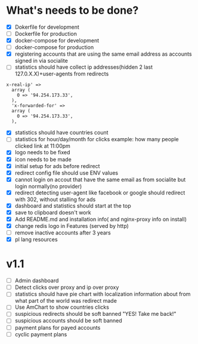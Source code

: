 # What's needs to be done?

- [x] Dokerfile for development
- [ ] Dockerfile for production
- [x] docker-compose for development
- [ ] docker-compose for production
- [x] registering accounts that are using the same email address as accounts signed in via socialite
- [ ] statistics should have collect ip addresses(hidden 2 last 127.0.X.X)+user-agents from redirects

```
x-real-ip' => 
  array (
    0 => '94.254.173.33',
  ),
  'x-forwarded-for' => 
  array (
    0 => '94.254.173.33',
  ),
```

- [x] statistics should have countries count
- [ ] statistics for hour/day/month for clicks example: how many people clicked link at 11:00pm
- [x] logo needs to be fixed
- [x] icon needs to be made
- [x] initial setup for ads before redirect
- [x] redirect config file should use ENV values
- [x] cannot login on accout that have the same email as from socialite but login normally(no provider)
- [x] redirect detecting user-agent like facebook or google should redirect with 302, without stalling for ads
- [x] dashboard and statistics should start at the top
- [x] save to clipboard doesn't work
- [x] Add README.md and installation info( and nginx-proxy info on install)
- [x] change redis logo in Features (served by http)
- [ ] remove inactive accounts after 3 years
- [x] pl lang resources

# v1.1
- [ ] Admin dashboard
- [ ] Detect clicks over proxy and ip over proxy
- [ ] statistics should have pie chart with localization information about from what part of the world was redirect made
- [ ] Use AmChart to show countries clicks
- [ ] suspicious redirects should be soft banned "YES! Take me back!"
- [ ] suspicious accounts should be soft banned
- [ ] payment plans for payed accounts
- [ ] cyclic payment plans